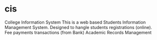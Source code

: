 cis
===

College Information System
This is a web based Students Information Management System.
Designed to hangle students registrations  (online).
Fee payments transactions (from Bank)
Academic Records Management 
